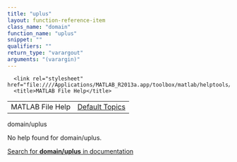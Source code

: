 ```yaml
---
title: "uplus"
layout: function-reference-item
class_name: "domain"
function_name: "uplus"
snippet: ""
qualifiers: ""
return_type: "varargout"
arguments: "(varargin)"
---
```


<html>
   <head>
      <meta http-equiv="Content-Type" content="text/html; charset=utf-8">
   
      <link rel="stylesheet" href="file:////Applications/MATLAB_R2013a.app/toolbox/matlab/helptools/private/helpwin.css">
      <title>MATLAB File Help</title>
   </head>
   <body>
      <!--Single-page help-->
      <table border="0" cellspacing="0" width="100%">
         <tr class="subheader">
            <td class="headertitle">MATLAB File Help</td>
            <td class="subheader-right"><a href="matlab:helpwin">Default Topics</a></td>
         </tr>
      </table>
      <div class="title">domain/uplus</div>
      <!--No help found-->
      <p>No help found for <span class="helptopic">domain/uplus</span>.
      </p>
      <p><a href="matlab:docsearch('domain/uplus')">
            Search for <b>domain/uplus</b> in documentation
            </a></p>
   </body>
</html>
